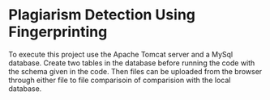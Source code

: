 # Plagiarism Detection Using Fingerprinting
To execute this project use the Apache Tomcat server and a MySql database. Create two tables in the database before running the code with the schema given in the code. Then files can be uploaded from the browser through either file to file comparisoin of comparision with the local database. 
